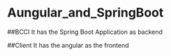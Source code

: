 # Aungular_and_SpringBoot

##BCCI
It has the Spring Boot Application as backend

##Client
It has the angular as the frontend

